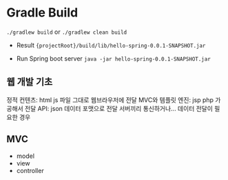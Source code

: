 # Gradle Build
`./gradlew build` or `./gradlew clean build`

* Result
`{projectRoot}/build/lib/hello-spring-0.0.1-SNAPSHOT.jar`

* Run Spring boot server
`java -jar hello-spring-0.0.1-SNAPSHOT.jar`


## 웹 개발 기초

정적 컨텐츠: html js 파일 그대로 웹브라우저에 전달
MVC와 템플릿 엔진: jsp php 가공해서 전달
API: json 데이터 포맷으로 전달 서버끼리 통신하거나... 데이터 전달이 필요한 경우


## MVC
* model
* view
* controller